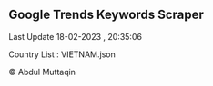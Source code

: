 

## Google Trends Keywords Scraper 
 
Last Update 18-02-2023 , 20:35:06

Country List :
VIETNAM.json



© Abdul Muttaqin 
